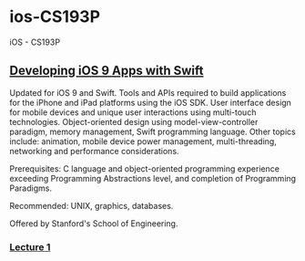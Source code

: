 # ios-CS193P
iOS - CS193P

## [Developing iOS 9 Apps with Swift](https://itunes.apple.com/br/course/developing-ios-9-apps-swift/id1104579961)

Updated for iOS 9 and Swift. Tools and APIs required to build applications for the iPhone and iPad platforms using the iOS SDK. User interface design for mobile devices and unique user interactions using multi-touch technologies. Object-oriented design using model-view-controller paradigm, memory management, Swift programming language. Other topics include: animation, mobile device power management, multi-threading, networking and performance considerations.

Prerequisites: C language and object-oriented programming experience exceeding Programming Abstractions level, and completion of Programming Paradigms.

Recommended: UNIX, graphics, databases.

Offered by Stanford's School of Engineering.

### [Lecture 1](https://github.com/emilianoeloi/ios-CS193P/tree/master/ios-cs193p-Calculator)

